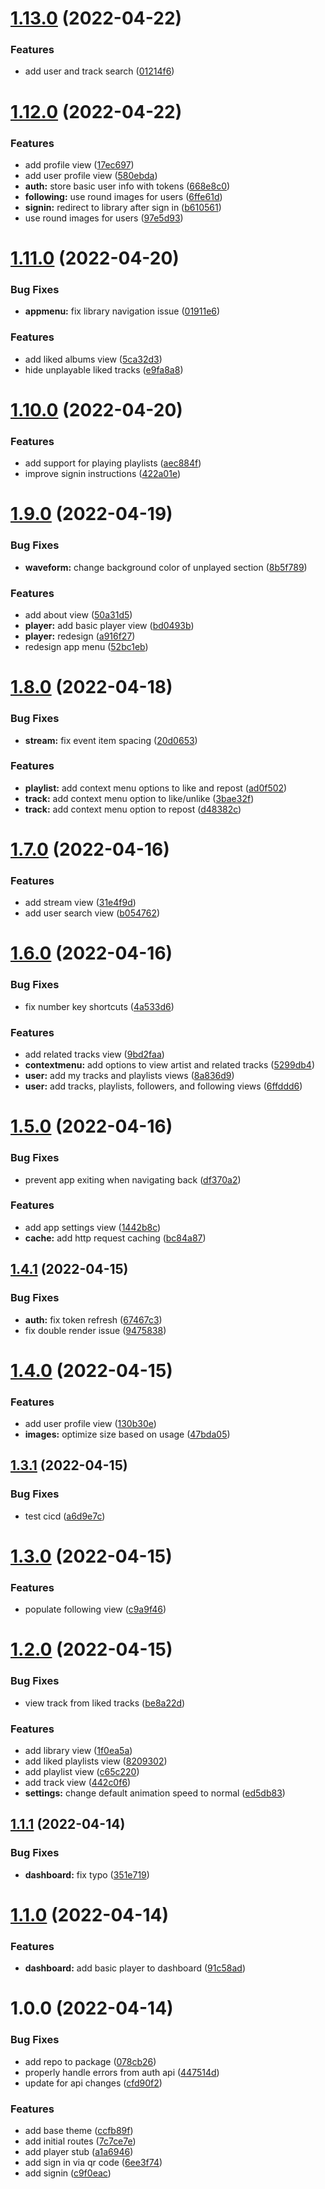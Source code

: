 # [1.13.0](https://github.com/garredow/raincloud/compare/v1.12.0...v1.13.0) (2022-04-22)


### Features

* add user and track search ([01214f6](https://github.com/garredow/raincloud/commit/01214f6742868aee06ae17b14aec3da5add679fc))

# [1.12.0](https://github.com/garredow/raincloud/compare/v1.11.0...v1.12.0) (2022-04-22)


### Features

* add profile view ([17ec697](https://github.com/garredow/raincloud/commit/17ec697be2b08466f9e42d7f9031ab962433ff5f))
* add user profile view ([580ebda](https://github.com/garredow/raincloud/commit/580ebdaa011f2d44ec646ad74296a7d58beaa0d0))
* **auth:** store basic user info with tokens ([668e8c0](https://github.com/garredow/raincloud/commit/668e8c0e57f0c8eb7b2daf2ffb3ad90c27be3c83))
* **following:** use round images for users ([6ffe61d](https://github.com/garredow/raincloud/commit/6ffe61d11a3642e106019c894cd970fd814d964e))
* **signin:** redirect to library after sign in ([b610561](https://github.com/garredow/raincloud/commit/b6105619c686e183d4dd0c654d565daaa3ef39c6))
* use round images for users ([97e5d93](https://github.com/garredow/raincloud/commit/97e5d9332a909b846ba9118675ceebd8e7960932))

# [1.11.0](https://github.com/garredow/raincloud/compare/v1.10.0...v1.11.0) (2022-04-20)


### Bug Fixes

* **appmenu:** fix library navigation issue ([01911e6](https://github.com/garredow/raincloud/commit/01911e64e7a9f858b995fd6cf2f8474156fc6251))


### Features

* add liked albums view ([5ca32d3](https://github.com/garredow/raincloud/commit/5ca32d3e009cdc20b38e0f690cbdba185931bb23))
* hide unplayable liked tracks ([e9fa8a8](https://github.com/garredow/raincloud/commit/e9fa8a8cc8af1b8bd070facdba5ec6afd8979e66))

# [1.10.0](https://github.com/garredow/raincloud/compare/v1.9.0...v1.10.0) (2022-04-20)


### Features

* add support for playing playlists ([aec884f](https://github.com/garredow/raincloud/commit/aec884fdf2a675317bce70cf8a68eef862220755))
* improve signin instructions ([422a01e](https://github.com/garredow/raincloud/commit/422a01e7833db0bffcdbbf803970772bfefdc781))

# [1.9.0](https://github.com/garredow/raincloud/compare/v1.8.0...v1.9.0) (2022-04-19)


### Bug Fixes

* **waveform:** change background color of unplayed section ([8b5f789](https://github.com/garredow/raincloud/commit/8b5f789c4ae25729f9021363265173c00fb70642))


### Features

* add about view ([50a31d5](https://github.com/garredow/raincloud/commit/50a31d5d3689308deac58f213aa24cef35aa5ba1))
* **player:** add basic player view ([bd0493b](https://github.com/garredow/raincloud/commit/bd0493bfb509614efacd9ba548b299db367750f0))
* **player:** redesign ([a916f27](https://github.com/garredow/raincloud/commit/a916f27a384406abb68486921151cc42c6142f09))
* redesign app menu ([52bc1eb](https://github.com/garredow/raincloud/commit/52bc1ebed5ef92ff20b26b0b3350f81b948537a0))

# [1.8.0](https://github.com/garredow/raincloud/compare/v1.7.0...v1.8.0) (2022-04-18)


### Bug Fixes

* **stream:** fix event item spacing ([20d0653](https://github.com/garredow/raincloud/commit/20d0653308b51cfaf8a4c135be8cd23febad97af))


### Features

* **playlist:** add context menu options to like and repost ([ad0f502](https://github.com/garredow/raincloud/commit/ad0f502d55f8679b7d84f45d43f820ff964491e0))
* **track:** add context menu option to like/unlike ([3bae32f](https://github.com/garredow/raincloud/commit/3bae32f9134520a440a2bc79086dc3456009050a))
* **track:** add context menu option to repost ([d48382c](https://github.com/garredow/raincloud/commit/d48382c769a24491c6f93ba177a6a8dfd2d00d7f))

# [1.7.0](https://github.com/garredow/raincloud/compare/v1.6.0...v1.7.0) (2022-04-16)


### Features

* add stream view ([31e4f9d](https://github.com/garredow/raincloud/commit/31e4f9d17a08a6904e405becba5d6a5e865e31b2))
* add user search view ([b054762](https://github.com/garredow/raincloud/commit/b05476204c7a31f3411c6219bd40d089b6c4175e))

# [1.6.0](https://github.com/garredow/raincloud/compare/v1.5.0...v1.6.0) (2022-04-16)


### Bug Fixes

* fix number key shortcuts ([4a533d6](https://github.com/garredow/raincloud/commit/4a533d6ed9d4900b6d3ddeb553450fa437763409))


### Features

* add related tracks view ([9bd2faa](https://github.com/garredow/raincloud/commit/9bd2faa2688c4c7f3e3e50bd9b67515540170751))
* **contextmenu:** add options to view artist and related tracks ([5299db4](https://github.com/garredow/raincloud/commit/5299db49f952fdff30c29c1c664a85273d1731e4))
* **user:** add my tracks and playlists views ([8a836d9](https://github.com/garredow/raincloud/commit/8a836d9e131f92f7d76053ba1e3d3a7a8823be2a))
* **user:** add tracks, playlists, followers, and following views ([6ffddd6](https://github.com/garredow/raincloud/commit/6ffddd639a89fa22548a23e51836a3c0dfe43055))

# [1.5.0](https://github.com/garredow/raincloud/compare/v1.4.1...v1.5.0) (2022-04-16)


### Bug Fixes

* prevent app exiting when navigating back ([df370a2](https://github.com/garredow/raincloud/commit/df370a2c72dfefff6d550069e2963b8d8fd4dc84))


### Features

* add app settings view ([1442b8c](https://github.com/garredow/raincloud/commit/1442b8c6ce5ecf163f71274e926c07d853e28ca1))
* **cache:** add http request caching ([bc84a87](https://github.com/garredow/raincloud/commit/bc84a875ae2a9360fbb40374659559938bc81810))

## [1.4.1](https://github.com/garredow/raincloud/compare/v1.4.0...v1.4.1) (2022-04-15)


### Bug Fixes

* **auth:** fix token refresh ([67467c3](https://github.com/garredow/raincloud/commit/67467c36ebade9a7c2799865f888ad055e6554fc))
* fix double render issue ([9475838](https://github.com/garredow/raincloud/commit/94758380d2f14e75a930f4fb441adcb822ea6626))

# [1.4.0](https://github.com/garredow/raincloud/compare/v1.3.1...v1.4.0) (2022-04-15)


### Features

* add user profile view ([130b30e](https://github.com/garredow/raincloud/commit/130b30e42a3f13dd10e7f2bbbb425f7e0a13205c))
* **images:** optimize size based on usage ([47bda05](https://github.com/garredow/raincloud/commit/47bda05b523d1a53ff4b76f732e99c042460b665))

## [1.3.1](https://github.com/garredow/raincloud/compare/v1.3.0...v1.3.1) (2022-04-15)


### Bug Fixes

* test cicd ([a6d9e7c](https://github.com/garredow/raincloud/commit/a6d9e7c5d3a9d883d6fbbd605937d25ec5a69dd4))

# [1.3.0](https://github.com/garredow/raincloud/compare/v1.2.0...v1.3.0) (2022-04-15)


### Features

* populate following view ([c9a9f46](https://github.com/garredow/raincloud/commit/c9a9f46c3ae9342641e9781db626e8d58c0846ab))

# [1.2.0](https://github.com/garredow/raincloud/compare/v1.1.1...v1.2.0) (2022-04-15)


### Bug Fixes

* view track from liked tracks ([be8a22d](https://github.com/garredow/raincloud/commit/be8a22dce2944cece0473757cd29036b3a630e14))


### Features

* add library view ([1f0ea5a](https://github.com/garredow/raincloud/commit/1f0ea5ab8b0d326cab7dd00d4ce1715bd064c8f4))
* add liked playlists view ([8209302](https://github.com/garredow/raincloud/commit/8209302e60eb4a6aa79e8a65bd80e60367ff2ee7))
* add playlist view ([c65c220](https://github.com/garredow/raincloud/commit/c65c220e48395917cae039b49cab87c90c36f840))
* add track view ([442c0f6](https://github.com/garredow/raincloud/commit/442c0f6b6e6403f8a291e440af1437d6af55df89))
* **settings:** change default animation speed to normal ([ed5db83](https://github.com/garredow/raincloud/commit/ed5db833f528aa6b5c11300a46dbe3b4dc561db0))

## [1.1.1](https://github.com/garredow/raincloud/compare/v1.1.0...v1.1.1) (2022-04-14)


### Bug Fixes

* **dashboard:** fix typo ([351e719](https://github.com/garredow/raincloud/commit/351e7191e53e1de87910962377e8fd9269a06c70))

# [1.1.0](https://github.com/garredow/raincloud/compare/v1.0.0...v1.1.0) (2022-04-14)


### Features

* **dashboard:** add basic player to dashboard ([91c58ad](https://github.com/garredow/raincloud/commit/91c58ad3efd67844b54c4f21a67cc89048dc3cdf))

# 1.0.0 (2022-04-14)


### Bug Fixes

* add repo to package ([078cb26](https://github.com/garredow/raincloud/commit/078cb26678bde4eeca7dfd943b744602c9a67ce4))
* properly handle errors from auth api ([447514d](https://github.com/garredow/raincloud/commit/447514d34a05cc2812e9e5d8f8890c7afbdb40e8))
* update for api changes ([cfd90f2](https://github.com/garredow/raincloud/commit/cfd90f2756f366e3b9c2c5a9cc5671fda79faf9c))


### Features

* add base theme ([ccfb89f](https://github.com/garredow/raincloud/commit/ccfb89f928fc2aaeca47969d0f6e67e61b71c211))
* add initial routes ([7c7ce7e](https://github.com/garredow/raincloud/commit/7c7ce7e9ccb553ee2e146e0fa905f21c6f4f8227))
* add player stub ([a1a6946](https://github.com/garredow/raincloud/commit/a1a6946a672e147f8c7aeec6877c8408cb017d63))
* add sign in via qr code ([6ee3f74](https://github.com/garredow/raincloud/commit/6ee3f74e7ba30f8ac59c6f15beda097ba742bd26))
* add signin ([c9f0eac](https://github.com/garredow/raincloud/commit/c9f0eacb81174f746d1943f1cf42d535df6a56fe))
